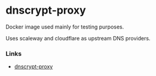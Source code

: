 # dnscrypt-proxy

Docker image used mainly for testing purposes.

Uses scaleway and cloudflare as upstream DNS providers.


### Links
* [dnscrypt-proxy](https://github.com/jedisct1/dnscrypt-proxy)